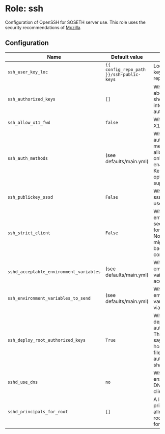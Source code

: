 # Role: ssh

Configuration of OpenSSH for SOSETH server use. This role uses the security
recommendations of [Mozilla](https://infosec.mozilla.org/guidelines/openssh.html).

## Configuration
| Name | Default value | Description |
| ---- | ------------- | ----------- |
| `ssh_user_key_loc` | `{{ config_repo_path }}/ssh-public-keys` | Location of user keys in this repository |
| `ssh_authorized_keys` | `[]` | Which of the above keys should we put into root's authorized_keys? |
| `ssh_allow_x11_fwd` | `false` | Whether to allow X11 forwarding |
| `ssh_auth_methods` | (see defaults/main.yml) | Which authentication methods to allow. By default, only pubkey is enabled, Kerberos is optionally supported |
| `ssh_publickey_sssd` | `False` | Whether to use sssd to get user's keys |
| `ssh_strict_client` | `False` | Whether to enforce strict security settings for the ssh client. Note that this might break backwards compatibility |
| `sshd_acceptable_environment_variables` | (see defaults/main.yml) | Which environment vairables to accept via ssh |
| `ssh_environment_variables_to_send` | (see defaults/main.yml) | Which environment variables to send via SSH |
| `ssh_deploy_root_authorized_keys` | `True` | Whether to deploy root's authorized keys. This is useful on, say, proxmox hosts where the file is automatically shared |
| `sshd_use_dns` | `no` | Whether to enable reverse DNS lookup for clients
| `sshd_principals_for_root` | `[]` | A list of principals to allow to ssh as root. Only useful for Kerberos |
